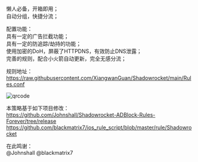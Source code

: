 懒人必备，开箱即用；<br>
自动分组，快捷分流；<br>

配置功能：<br>
具有一定的广告拦截功能；<br>
具有一定的防追踪/劫持的功能；<br>
使用加密的DoH，屏蔽了HTTPDNS，有效防止DNS泄露；<br>
完善的规则，配合小火箭自动更新，完全无感分流；<br>

规则地址：<br>
https://raw.githubusercontent.com/XiangwanGuan/Shadowrocket/main/Rules.conf<br>

![qrcode](https://github.com/user-attachments/assets/faf02085-0828-430c-8509-fb09ffb7287f)

本策略基于如下项目修改：<br>
https://github.com/Johnshall/Shadowrocket-ADBlock-Rules-Forever/tree/release<br>
https://github.com/blackmatrix7/ios_rule_script/blob/master/rule/Shadowrocket<br>

在此鸣谢：<br>
@Johnshall @blackmatrix7
